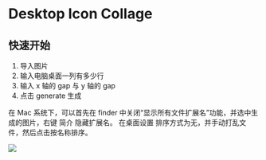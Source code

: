 # Desktop Icon Collage

## 快速开始

1. 导入图片
2. 输入电脑桌面一列有多少行
3. 输入 x 轴的 gap 与 y 轴的 gap
4. 点击 generate 生成

在 Mac 系统下，可以首先在 finder 中关闭“显示所有文件扩展名”功能，并选中生成的图片，右键 简介 隐藏扩展名。
在桌面设置 排序方式为无，并手动打乱文件，然后点击按名称排序。

![](https://github.com/Kaiyiwing/desktop-icon-collage/blob/master/demo.png)
